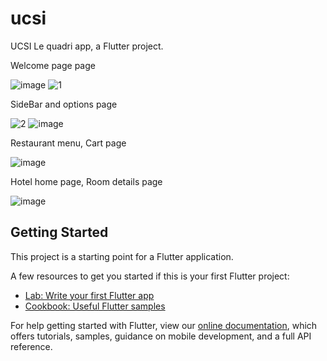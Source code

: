 # ucsi

UCSI Le quadri app, a Flutter project.

Welcome page page

![image](https://user-images.githubusercontent.com/83780426/194108932-d847a39c-c662-4678-adf5-259299ce3cbb.png)
![1](https://user-images.githubusercontent.com/83780426/194110295-a21318f8-d5c1-412d-a8ad-10dd625ca7ee.jpg)

SideBar and options page

![2](https://user-images.githubusercontent.com/83780426/194110334-8aae2793-acb1-4c81-a2e6-be043de08dfd.jpg)
![image](https://user-images.githubusercontent.com/83780426/194110629-9dfea14a-51f0-4a1d-a50d-20efea8ad9c2.png)


Restaurant menu, Cart page

![image](https://user-images.githubusercontent.com/83780426/194110549-846c6ce1-5cfc-420f-b7b0-614b85da8d48.png)

Hotel home page, Room details page

![image](https://user-images.githubusercontent.com/83780426/194110787-5cce47c6-1c10-4f41-94ad-c89e84729d38.png)




## Getting Started

This project is a starting point for a Flutter application.

A few resources to get you started if this is your first Flutter project:

- [Lab: Write your first Flutter app](https://flutter.dev/docs/get-started/codelab)
- [Cookbook: Useful Flutter samples](https://flutter.dev/docs/cookbook)

For help getting started with Flutter, view our
[online documentation](https://flutter.dev/docs), which offers tutorials,
samples, guidance on mobile development, and a full API reference.
